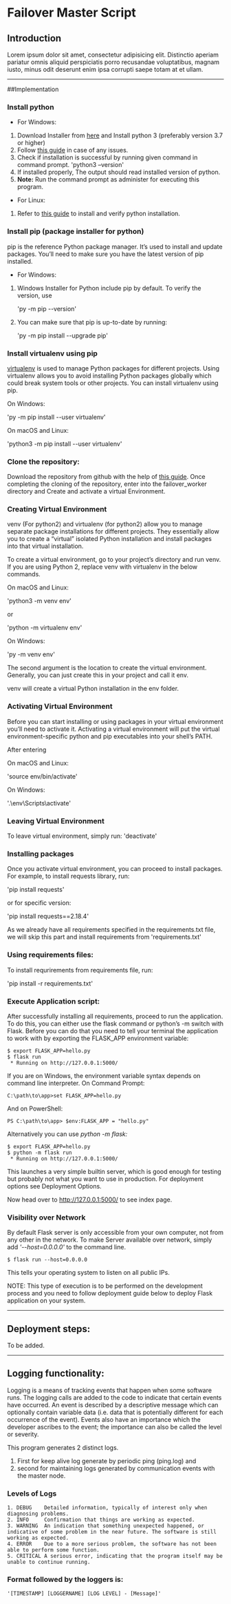 # Failover Master Script 

## Introduction

Lorem ipsum dolor sit amet, consectetur adipisicing elit. Distinctio aperiam pariatur omnis aliquid perspiciatis porro recusandae voluptatibus, magnam iusto, minus odit deserunt enim ipsa corrupti saepe totam at et ullam.

----
##Implementation

### Install python

- For Windows:
1. Download Installer from [here](https://www.python.org/downloads/windows/) and Install python 3 (preferably version 3.7 or higher)
2. Follow [this guide](https://www.howtogeek.com/197947/how-to-install-python-on-windows/) in case of any issues. 
3. Check if installation is successful by running given command in command prompt.
	'python3 –version'
4. If installed properly, The output should read installed version of python.
5. **Note:** Run the command prompt as administer for executing this program.

- For Linux:
1. Refer to [this guide](https://docs.python-guide.org/starting/install3/linux/) to install and verify python installation.

### Install pip (package installer for python)

pip is the reference Python package manager. It’s used to install and update packages. You’ll need to make sure you have the latest version of pip installed.

- For Windows:
1. Windows Installer for Python include pip by default. To verify the version, use 

	'py -m pip --version'

2. You can make sure that pip is up-to-date by running:

	'py -m pip install --upgrade pip' 

### Install virtualenv using pip

[virtualenv](https://packaging.python.org/key_projects/#virtualenv) is used to manage Python packages for different projects. Using virtualenv allows you to avoid installing Python packages globally which could break system tools or other projects. You can install virtualenv using pip.

On Windows:

'py -m pip install --user virtualenv'

On macOS and Linux:

'python3 -m pip install --user virtualenv'

### Clone the repository:

Download the repository from github with the help of [this guide](https://help.github.com/en/github/creating-cloning-and-archiving-repositories/cloning-a-repository). Once completing the cloning of the repository, enter into the failover_worker directory and Create and activate a virtual Environment.

### Creating Virtual Environment

venv (For python2) and virtualenv (for python2) allow you to manage separate package installations for different projects. They essentially allow you to create a “virtual” isolated Python installation and install packages into that virtual installation.

To create a virtual environment, go to your project’s directory and run venv. If you are using Python 2, replace venv with virtualenv in the below commands.

On macOS and Linux:

'python3 -m venv env'

or

'python -m virtualenv env'

On Windows:

'py -m venv env'

The second argument is the location to create the virtual environment. Generally, you can just create this in your project and call it env.

venv will create a virtual Python installation in the env folder.

### Activating Virtual Environment

Before you can start installing or using packages in your virtual environment you’ll need to activate it. Activating a virtual environment will put the virtual environment-specific python and pip executables into your shell’s PATH.

After entering  

On macOS and Linux:

'source env/bin/activate'

On Windows:

'.\env\Scripts\activate'

### Leaving Virtual Environment

To leave virtual environment, simply run:
'deactivate'

### Installing packages

Once you activate virtual environment, you can proceed to install packages. For example, to install requests library, run:

'pip install requests'

or for specific version:

'pip install requests==2.18.4'

As we already have all requirements specified in the requirements.txt file, we will skip this part and install requirements from 'requirements.txt'

### Using requirements files:

To install requrirements from requirements file, run:

'pip install -r requirements.txt'

### Execute Application script:

After successfully installing all requirements, proceed to run the application.
To do this, you can either use the flask command or python’s -m switch with Flask. Before you can do that you need to tell your terminal the application to work with by exporting the FLASK_APP environment variable:

	$ export FLASK_APP=hello.py
	$ flask run
	 * Running on http://127.0.0.1:5000/

If you are on Windows, the environment variable syntax depends on command line interpreter. On Command Prompt:

	C:\path\to\app>set FLASK_APP=hello.py

And on PowerShell:

	PS C:\path\to\app> $env:FLASK_APP = "hello.py"

Alternatively you can use *python -m flask:*

	$ export FLASK_APP=hello.py
	$ python -m flask run
	 * Running on http://127.0.0.1:5000/

This launches a very simple builtin server, which is good enough for testing but probably not what you want to use in production. For deployment options see Deployment Options.

Now head over to http://127.0.0.1:5000/ to see index page.

### Visibility over Network

By default Flask server is only accessible from your own computer, not from any other in the network. To make Server available over network, simply add *'--host=0.0.0.0'* to the command line.

	$ flask run --host=0.0.0.0

This tells your operating system to listen on all public IPs.

NOTE: This type of execution is to be performed on the development process and you need to follow deployment guide below to deploy Flask application on your system.

----

## Deployment steps:

To be added.

----
## Logging functionality:

Logging is a means of tracking events that happen when some software runs. The logging calls are added to the code to indicate that certain events have occurred. An event is described by a descriptive message which can optionally contain variable data (i.e. data that is potentially different for each occurrence of the event). Events also have an importance which the developer ascribes to the event; the importance can also be called the level or severity.

This program generates 2 distinct logs.
1. First for keep alive log generate by periodic ping (ping.log) and
1. second for maintaining logs generated by communication events with the master node.

### Levels of Logs

	1. DEBUG	Detailed information, typically of interest only when diagnosing problems.
	2. INFO		Confirmation that things are working as expected.
	3. WARNING	An indication that something unexpected happened, or indicative of some problem in the near future. The software is still working as expected.
	4. ERROR	Due to a more serious problem, the software has not been able to perform some function.
	5. CRITICAL	A serious error, indicating that the program itself may be unable to continue running.

### Format followed by the loggers is:

	'[TIMESTAMP] [LOGGERNAME] [LOG LEVEL] - [Message]'
